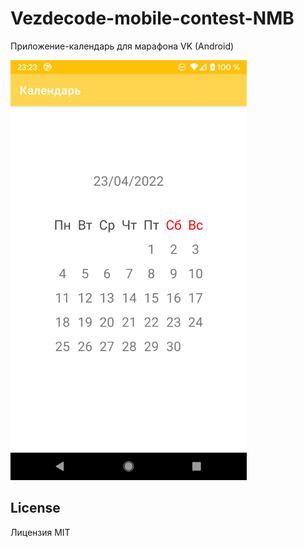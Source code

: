 # Vezdecode-mobile-contest-NMB

Приложение-календарь для марафона VK (Android)

![alt text](screenshot.png "screenshot")

## License
Лицензия MIT
